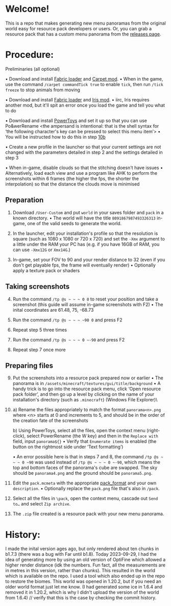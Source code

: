 # Welcome!
This is a repo that makes generating new menu panoramas from the original world easy for resource pack developers or users. Or, you can grab a resource pack that has a custom menu panorama from the [releases page](https://github.com/jacko-png/Minecraft-Menu-Panorama/releases). <Format the releases such that each resource pack is underneath the version>

Procedure:
========================

Preliminaries (all optional)

 • Download and install [Fabric loader](https://fabricmc.net/use/installer/) and [Carpet mod](https://github.com/gnembon/fabric-carpet/releases).
    • When in the game, use the command `/carpet commandTick true` to enable `tick`, then run `/tick freeze` to stop animals from moving
    
• Download and install [Fabric loader](https://fabricmc.net/use/installer/) and [Iris mod](https://github.com/IrisShaders/Iris/releases).
    • iirc, Iris requires another mod, but it'll spit an error once you load the game and tell you what to do

• Download and install [PowerToys](https://github.com/microsoft/PowerToys/releases) and set it up so that you can use Po&werRename <the ampersand is intentional: that is the shell syntax for ‘the following character's key can be pressed to select this menu item’>
    • You will be instructed how to do this in step [10b](#preparing-files) <preparing-files is close enough>
    
• Create a new profile in the launcher so that your current settings are not changed with the parameters detailed in step 2 and the settings detailed in step 3

• When in-game, disable clouds so that the stitching doesn't have issues
    • Alternatively, load each view and use a program like AHK to perform the screenshots within 6 frames (the higher the fps, the shorter the interpolation) so that the distance the clouds move is minimised


Preparation
-------------------

1. Download `/User-Custom` and put `world` in your saves folder and `pack` in a known directory.
    • The world will have the title `8091867987493326313` in-game, one of the valid seeds to generate the world.

2. In the launcher, edit your installation's profile so that the resolution is square (such as 1080 x 1080 or 720 x 720) and set the `-Xmx` argument to a little under the RAM your PC has (e.g. if you have 16GB of RAM, you can use `-Xmx12G` or `Xmx14G`.)

3. In-game, set your FOV to 90 and your render distance to 32 (even if you don't get playable fps, the frame will eventually render)
    • Optionally apply a texture pack or shaders

Taking screenshots
--------------------

4. Run the command `/tp @s ~ ~ ~ 0 0` to reset your position and take a screenshot (this guide will assume in-game screenshots with F2)
    • The inital coordinates are 61.48, 75, -68.73

5. Run the command `/tp @s ~ ~ ~ ~90 0` and press F2

6. Repeat step 5 three times

7. Run the command `/tp @s ~ ~ ~ 0 ~-90` and press F2

8. Repeat step 7 once more

Preparing files
---------------------
9. Put the screenshots into a resource pack prepared now or earlier
    • The panorama is in `/assets/minecraft/textures/gui/title/background`
    • A handy trick is to go into the resource pack menu, click ‘Open resource pack folder’, and then go up a level by clicking on the name of your installation's directory (such as `.minecraft`) (Windows File Explorer)\
    
10. 
    a) Rename the files appropriately to match the format `panorama<n>.png` where \<n\> starts at 0 and increments to 5, and should be in the order of the creation fate of the screenshots
    
    b) Using PowerToys, select all the files, open the context menu (right-click), select PowerRename (the W key) and then in the `Replace with` field, input `panorama${}`
        • Verify that `Enumerate items` is enabled (the button on the rightmost side under ‘Text formatting’)
    
    • An error possible here is that in steps 7 and 8, the command `/tp @s ~ ~ ~ 0 ~90` was used instead of `/tp @s ~ ~ ~ 0 ~-90`, which means the top and bottom faces of the panorama's cube are swapped. The sky should be `panorama4.png` and the ground should be `panorama5.png`.
    
11. Edit the `pack.mcmeta` with the appropriate [pack_format](https://minecraft.wiki/w/Tutorials/Creating_a_resource_pack#%22pack_format%22) and your own `description`.
    • Optionally replace the `pack.png` file that's also in `/pack`.

12. Select all the files in `\pack`, open the context menu, cascade out `Send to…` and select `Zip archive`.

13. The `.zip` file created is a resource pack with your new menu panorama.

History:
========================

I made the inital version ages ago, but only rendered about ten chunks in b1.7.3 (there was a bug with Far until b1.8).
Today 2023-09-29, I had the idea of generating more by using an old version of OptiFine which allowed a higher render distance (idk the numbers. Fun fact, all the measurements are in metres in this version, rather than chunks). This resulted in the world which is available on the repo. I used a tool which also ended up in the repo to restore the biomes. This world was opened in 1.20.2, but if you need an older world format just let me know. (I had generated some ice in 1.6.4 and removed it in 1.20.2, which is why I didn't upload the version of the world from 1.6.4) // verify that this is the case by checking the commit history.